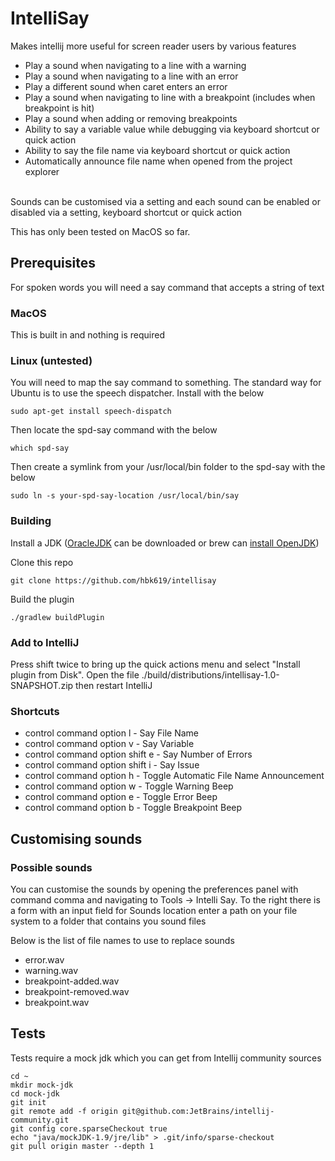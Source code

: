 # IntelliSay

Makes intellij more useful for screen reader users by various features
<ul>
<li>Play a sound when navigating to a line with a warning</li>
<li>Play a sound when navigating to a line with an error</li>
<li>Play a different sound when caret enters an error</li>
<li>Play a sound when navigating to line with a breakpoint (includes when breakpoint is hit)</li>
<li>Play a sound when adding or removing breakpoints</li>
<li>Ability to say a variable value while debugging via keyboard shortcut or quick action</li>
<li>Ability to say the file name via keyboard shortcut or quick action</li>
<li>Automatically announce file name when opened from the project explorer</li>
</ul>
<br/>
Sounds can be customised via a setting and each sound can be enabled or disabled via a setting, keyboard shortcut or quick action

This has only been tested on MacOS so far.

## Prerequisites

For spoken words you will need a say command that accepts a string of text

### MacOS

This is built in and nothing is required

### Linux (untested)

You will need to map the say command to something. The standard way for Ubuntu is to use the speech dispatcher.
Install with the below

```commandline
sudo apt-get install speech-dispatch
```

Then locate the spd-say command with the below

```commandline
which spd-say
```

Then create a symlink from your /usr/local/bin folder to the spd-say with the below

```commandline
sudo ln -s your-spd-say-location /usr/local/bin/say
```


### Building
Install a JDK ([OracleJDK](https://www.oracle.com/java/technologies/downloads/#jdk21-mac) can be downloaded or brew can [install OpenJDK](https://stackoverflow.com/a/65601197))

Clone this repo

`
git clone https://github.com/hbk619/intellisay
`

Build the plugin

`
./gradlew buildPlugin
`

### Add to IntelliJ

Press shift twice to bring up the quick actions menu and select "Install plugin from Disk".
Open the file ./build/distributions/intellisay-1.0-SNAPSHOT.zip then restart IntelliJ

### Shortcuts

- control command option l - Say File Name
- control command option v - Say Variable
- control command option shift e - Say Number of Errors
- control command option shift i - Say Issue
- control command option h - Toggle Automatic File Name Announcement
- control command option w - Toggle Warning Beep
- control command option e - Toggle Error Beep
- control command option b - Toggle Breakpoint Beep

## Customising sounds

### Possible sounds
You can customise the sounds by opening the preferences panel with command comma and navigating to 
Tools -> Intelli Say. To the right there is a form with an input field for Sounds location
enter a path on your file system to a folder that contains you sound files

Below is the list of file names to use to replace sounds

- error.wav
- warning.wav
- breakpoint-added.wav
- breakpoint-removed.wav
- breakpoint.wav

## Tests

Tests require a mock jdk which you can get from Intellij community sources

```commandline
cd ~
mkdir mock-jdk
cd mock-jdk
git init
git remote add -f origin git@github.com:JetBrains/intellij-community.git
git config core.sparseCheckout true
echo "java/mockJDK-1.9/jre/lib" > .git/info/sparse-checkout
git pull origin master --depth 1
```